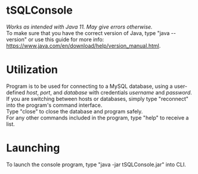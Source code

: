 # tSQLConsole

<i>Works as intended with Java 11. May give errors otherwise.</i><br>
To make sure that you have the correct version of Java, type "java --version" or use this guide for more info: https://www.java.com/en/download/help/version_manual.html.

# Utilization

Program is to be used for connecting to a MySQL database, using a user-defined <i>host</i>, <i>port</i>, and <i>database</i> with credentials <i>username</i> and <i>password</i>.<br>
If you are switching between hosts or databases, simply type "reconnect" into the program's command interface.<br>
Type "close" to close the database and program safely.<br>
For any other commands included in the program, type "help" to receive a list.<br>

# Launching

To launch the console program, type "java -jar tSQLConsole.jar" into CLI.